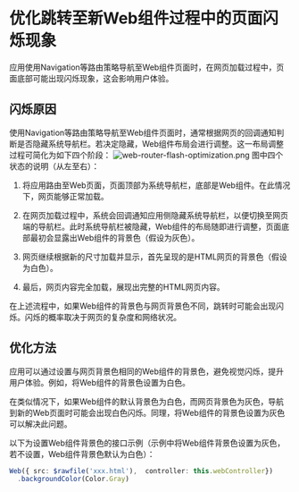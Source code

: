 # 优化跳转至新Web组件过程中的页面闪烁现象
应用使用Navigation等路由策略导航至Web组件页面时，在网页加载过程中，页面底部可能出现闪烁现象，这会影响用户体验。

## 闪烁原因

使用Navigation等路由策略导航至Web组件页面时，通常根据网页的回调通知判断是否隐藏系统导航栏。若决定隐藏，Web组件布局会进行调整。这一布局调整过程可简化为如下四个阶段：
![web-router-flash-optimization.png](figures/web-router-flash-optimization.png)
图中四个状态的说明（从左至右）：

1. 将应用路由至Web页面，页面顶部为系统导航栏，底部是Web组件。在此情况下，网页能够正常加载。

2. 在网页加载过程中，系统会回调通知应用侧隐藏系统导航栏，以便切换至网页端的导航栏。此时系统导航栏被隐藏，Web组件的布局随即进行调整，页面底部最初会显露出Web组件的背景色（假设为灰色）。

3. 网页继续根据新的尺寸加载并显示，首先呈现的是HTML网页的背景色（假设为白色）。

4. 最后，网页内容完全加载，展现出完整的HTML网页内容。

在上述流程中，如果Web组件的背景色与网页背景色不同，跳转时可能会出现闪烁。闪烁的概率取决于网页的复杂度和网络状况。

## 优化方法

应用可以通过设置与网页背景色相同的Web组件的背景色，避免视觉闪烁，提升用户体验。例如，将Web组件的背景色设置为白色。

在类似情况下，如果Web组件的默认背景色为白色，而网页背景色为灰色，导航到新的Web页面时可能会出现白色闪烁。同理，将Web组件的背景色设置为灰色可以解决此问题。

以下为设置Web组件背景色的接口示例（示例中将Web组件背景色设置为灰色，若不设置，Web组件背景色默认为白色）：
  ```ts
  Web({ src: $rawfile('xxx.html'),  controller: this.webController})
    .backgroundColor(Color.Gray)
  ```
